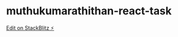# muthukumarathithan-react-task

[Edit on StackBlitz ⚡️](https://stackblitz.com/edit/muthukumarathithan-react-task)